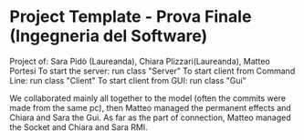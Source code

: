 # Project Template - Prova Finale (Ingegneria del Software)

Project of: Sara Pidò (Laureanda), Chiara Plizzari(Laureanda), Matteo Portesi
To start the server: run class "Server"
To start client from Command Line: run class "Client"
To start client from GUI: run class "Gui"

We collaborated mainly all together to the model (often the commits were made from the same pc), then Matteo managed the permanent effects and Chiara and Sara the Gui.
As far as the part of connection, Matteo managed the Socket and Chiara and Sara RMI.


